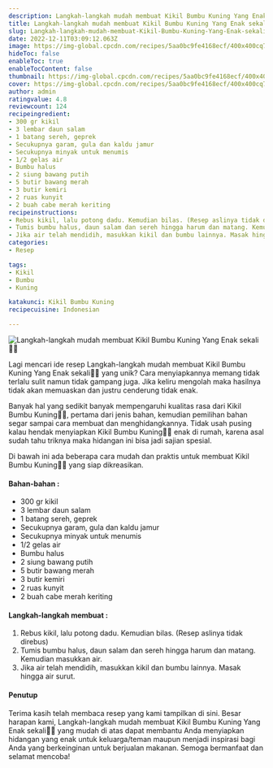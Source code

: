 ```yaml
---
description: Langkah-langkah mudah membuat Kikil Bumbu Kuning Yang Enak sekali"
title: Langkah-langkah mudah membuat Kikil Bumbu Kuning Yang Enak sekali
slug: Langkah-langkah-mudah-membuat-Kikil-Bumbu-Kuning-Yang-Enak-sekali
date: 2022-12-11T03:09:12.063Z
image: https://img-global.cpcdn.com/recipes/5aa0bc9fe4168ecf/400x400cq70/photo.jpg
hideToc: false
enableToc: true
enableTocContent: false
thumbnail: https://img-global.cpcdn.com/recipes/5aa0bc9fe4168ecf/400x400cq70/photo.jpg
cover: https://img-global.cpcdn.com/recipes/5aa0bc9fe4168ecf/400x400cq70/photo.jpg
author: admin
ratingvalue: 4.8
reviewcount: 124
recipeingredient:
- 300 gr kikil
- 3 lembar daun salam
- 1 batang sereh, geprek
- Secukupnya garam, gula dan kaldu jamur
- Secukupnya minyak untuk menumis
- 1/2 gelas air
- Bumbu halus
- 2 siung bawang putih
- 5 butir bawang merah
- 3 butir kemiri
- 2 ruas kunyit
- 2 buah cabe merah keriting
recipeinstructions:
- Rebus kikil, lalu potong dadu. Kemudian bilas. (Resep aslinya tidak direbus)
- Tumis bumbu halus, daun salam dan sereh hingga harum dan matang. Kemudian masukkan air.
- Jika air telah mendidih, masukkan kikil dan bumbu lainnya. Masak hingga air surut.
categories:
- Resep

tags:
- Kikil
- Bumbu
- Kuning

katakunci: Kikil Bumbu Kuning
recipecuisine: Indonesian

---
```


![Langkah-langkah mudah membuat Kikil Bumbu Kuning Yang Enak sekali👩‍🍳](https://img-global.cpcdn.com/recipes/5aa0bc9fe4168ecf/400x400cq70/photo.jpg)

Lagi mencari ide resep Langkah-langkah mudah membuat Kikil Bumbu Kuning Yang Enak sekali👩‍🍳 yang unik? Cara menyiapkannya memang tidak terlalu sulit namun tidak gampang juga. Jika keliru mengolah maka hasilnya tidak akan memuaskan dan justru cenderung tidak enak.

Banyak hal yang sedikit banyak mempengaruhi kualitas rasa dari Kikil Bumbu Kuning👩‍🍳, pertama dari jenis bahan, kemudian pemilihan bahan segar sampai cara membuat dan menghidangkannya. Tidak usah pusing kalau hendak menyiapkan Kikil Bumbu Kuning👩‍🍳 enak di rumah, karena asal sudah tahu triknya maka hidangan ini bisa jadi sajian spesial.

Di bawah ini ada beberapa cara mudah dan praktis untuk membuat Kikil Bumbu Kuning👩‍🍳 yang siap dikreasikan.

<!--inarticleads1-->

#### Bahan-bahan :

- 300 gr kikil
- 3 lembar daun salam
- 1 batang sereh, geprek
- Secukupnya garam, gula dan kaldu jamur
- Secukupnya minyak untuk menumis
- 1/2 gelas air
- Bumbu halus
- 2 siung bawang putih
- 5 butir bawang merah
- 3 butir kemiri
- 2 ruas kunyit
- 2 buah cabe merah keriting

<!--inarticleads2-->

#### Langkah-langkah membuat :

1. Rebus kikil, lalu potong dadu. Kemudian bilas. (Resep aslinya tidak direbus)
1. Tumis bumbu halus, daun salam dan sereh hingga harum dan matang. Kemudian masukkan air.
1. Jika air telah mendidih, masukkan kikil dan bumbu lainnya. Masak hingga air surut.

#### Penutup

Terima kasih telah membaca resep yang kami tampilkan di sini. Besar harapan kami, Langkah-langkah mudah membuat Kikil Bumbu Kuning Yang Enak sekali👩‍🍳 yang mudah di atas dapat membantu Anda menyiapkan hidangan yang enak untuk keluarga/teman maupun menjadi inspirasi bagi Anda yang berkeinginan untuk berjualan makanan. Semoga bermanfaat dan selamat mencoba!